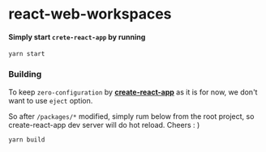 # react-web-workspaces

#### Simply start `crete-react-app` by running
```
yarn start
```

### Building
To keep `zero-configuration` by [**create-react-app**](https://github.com/facebookincubator/create-react-app) as it is for now, we don't want to use `eject` option.

So after `/packages/*` modified, simply rum below from the root project, so create-react-app dev server will do hot reload. Cheers : )
```
yarn build
```
